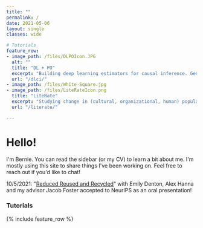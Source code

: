 ```yaml
---
title: ""
permalink: /
date: 2021-05-06
layout: single
classes: wide

# Tutorials
feature_row:
- image_path: /files/DLPOIcon.JPG
  alt: ""
  title: "DL + PO"
  excerpt: "Building deep learning estimators for causal inference. Gentle intro to Tensorflow 2."
  url: "/dlci/"
- image_path: /files/White-Square.jpg
- image_path: /files/LiteRateIcon.png
  title: "LiteRate"
  excerpt: "Studying change in (cultural, organizational, human) populations through birth/death rates."
  url: "/literate/"

---
```

# Hello!
I'm Bernie. You can read the sidebar (or my CV) to learn a bit about me. I'm mostly using this site to share things I've been working on. Feel free to reach out if you'd like to chat!

10/5/2021: "[Reduced Reused and Recycled](https://openreview.net/forum?id=zNQBIBKJRkd)" with Emily Denton, Alex Hanna and my advisor Jacob Foster accepted to NeurIPS as an oral presentation!
### Tutorials
{% include feature_row %}
